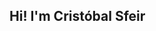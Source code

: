 ## Hi! I'm Cristóbal Sfeir

<!---
<p>
  <a href="https://github.com/cnsfeir" target="_blank"><img alt="Github" src="https://img.shields.io/badge/GitHub-%2312100E.svg?&style=for-the-badge&logo=Github&logoColor=white" /></a>
  <a href="https://www.linkedin.com/in/cnsfeir" target="_blank"><img alt="LinkedIn" src="https://img.shields.io/badge/linkedin-%230077B5.svg?&style=for-the-badge&logo=linkedin&logoColor=white" /></a>
  <a href="https://www.instagram.com/cristobalsfeir/"><img src="https://img.shields.io/badge/instagram-%23E4405F.svg?&style=for-the-badge&logo=instagram&logoColor=white" /></a> 
  <a href="mailto:cnsfeir@uc.cl"><img src="https://img.shields.io/badge/Gmail-D14836?style=for-the-badge&logo=gmail&logoColor=white" /></a> 
  <a href="https://t.me/cnsfeir"><img src="https://img.shields.io/badge/Telegram-2CA5E0?style=for-the-badge&logo=telegram&logoColor=white" /></a>   
  <a href="https://myanimelist.net/profile/cnsfeir"><img src="https://img.shields.io/badge/Myanimelist-2E51A2?style=for-the-badge&logo=myanimelist&logoColor=white" /></a>  
</p>


[![spotify-github-profile](https://spotify-github-profile.vercel.app/api/view?uid=21dpbcmpbxigadhcf2oc37qpi&cover_image=true&theme=natemoo-re&bar_color=53b14f&bar_color_cover=false)](https://spotify-github-profile.vercel.app/api/view?uid=21dpbcmpbxigadhcf2oc37qpi&redirect=true)

### Some of the things that I've done ✨

[![The Unofficial Cumplo API](https://github-readme-stats.vercel.app/api/pin/?username=cnsfeir&repo=unofficial-cumplo-api&show_owner=true&theme=vue-dark&show_icons=true&line_height=27)](https://github.com/cnsfeir/unofficial-cumplo-api)

[![Top Languages](https://github-readme-stats.vercel.app/api/top-langs/?username=cnsfeir&layout=compact&theme=vue-dark)](https://github.com/anuraghazra/github-readme-stats)
-->
